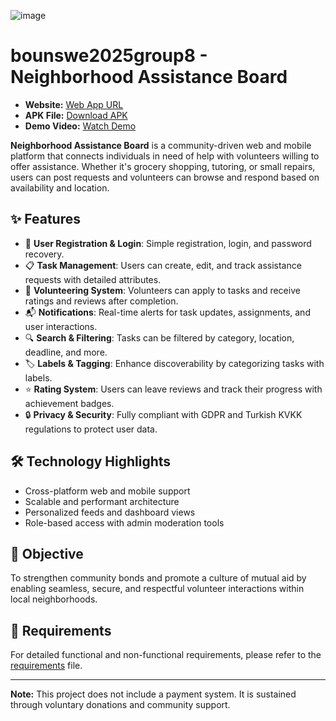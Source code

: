 
![image](https://github.com/user-attachments/assets/0bbd64e3-96a1-4c04-9d5e-70f2f5262e7e)


# bounswe2025group8 - Neighborhood Assistance Board

- **Website:** [Web App URL](http://165.227.152.202:5173)
- **APK File:** [Download APK](https://drive.google.com/file/d/1cvoie2sDJEsxAHzcG-A9hGRqtKnd2RM5/view?usp=sharing)  
- **Demo Video:** [Watch Demo](https://drive.google.com/file/d/1-CQLt7syZLWNiVpHy24dqh_jMBZWAqjW/view?usp=sharing)

**Neighborhood Assistance Board** is a community-driven web and mobile platform that connects individuals in need of help with volunteers willing to offer assistance. Whether it's grocery shopping, tutoring, or small repairs, users can post requests and volunteers can browse and respond based on availability and location.

## ✨ Features

- 👤 **User Registration & Login**: Simple registration, login, and password recovery.
- 📋 **Task Management**: Users can create, edit, and track assistance requests with detailed attributes.
- 🤝 **Volunteering System**: Volunteers can apply to tasks and receive ratings and reviews after completion.
- 📬 **Notifications**: Real-time alerts for task updates, assignments, and user interactions.
- 🔍 **Search & Filtering**: Tasks can be filtered by category, location, deadline, and more.
- 🏷️ **Labels & Tagging**: Enhance discoverability by categorizing tasks with labels.
- ⭐ **Rating System**: Users can leave reviews and track their progress with achievement badges.
- 🔒 **Privacy & Security**: Fully compliant with GDPR and Turkish KVKK regulations to protect user data.

## 🛠️ Technology Highlights

- Cross-platform web and mobile support
- Scalable and performant architecture
- Personalized feeds and dashboard views
- Role-based access with admin moderation tools

## 🎯 Objective

To strengthen community bonds and promote a culture of mutual aid by enabling seamless, secure, and respectful volunteer interactions within local neighborhoods.

## 📄 Requirements

For detailed functional and non-functional requirements, please refer to the [requirements](https://github.com/bounswe/bounswe2025group8/wiki/Requirements) file.

---

**Note:** This project does not include a payment system. It is sustained through voluntary donations and community support.
